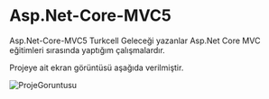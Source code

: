 # Asp.Net-Core-MVC5
Asp.Net-Core-MVC5
Turkcell Geleceği yazanlar Asp.Net Core MVC eğitimleri sırasında yaptığım çalışmalardır.

Projeye ait ekran görüntüsü aşağıda verilmiştir. 

 
![ProjeGoruntusu](https://github.com/NurSedaNur/Asp.Net-Core-MVC5/assets/115660565/9d4889e7-a551-4daa-b6a5-d477fc067206)
